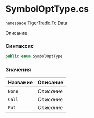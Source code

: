 
# SymbolOptType.cs
`namespace` [TigerTrade.Tc](../../../../TigerTrade.Tc.md).[Data](../../../../TigerTrade.Tc/Data.md)



Описание

### Синтаксис
```csharp
public enum SymbolOptType
```


### Значения
| Название | Описание |
| --- | --- |
| `None` | *Описание* |
| `Call` | *Описание* |
| `Put` | *Описание* |




